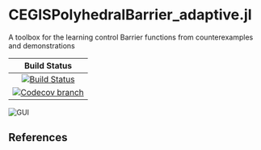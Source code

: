 # CEGISPolyhedralBarrier_adaptive.jl

A toolbox for the learning control Barrier functions from counterexamples and demonstrations

| **Build Status** |
|:----------------:|
| [![Build Status][build-img]][build-url] |
| [![Codecov branch][codecov-img]][codecov-url] |

[build-img]: https://github.com/guberger/CEGISPolyhedralBarrier_adaptive.jl/workflows/CI/badge.svg?branch=main
[build-url]: https://github.com/guberger/CEGISPolyhedralBarrier_adaptive.jl/actions?query=workflow%3ACI
[codecov-img]: http://codecov.io/github/guberger/CEGISPolyhedralBarrier_adaptive.jl/coverage.svg?branch=main
[codecov-url]: http://codecov.io/github/guberger/CEGISPolyhedralBarrier_adaptive.jl?branch=main

![GUI](https://github.com/guberger/CEGISPolyhedralBarrier_adaptive.jl/blob/main/animation_rotating.gif)

## References
